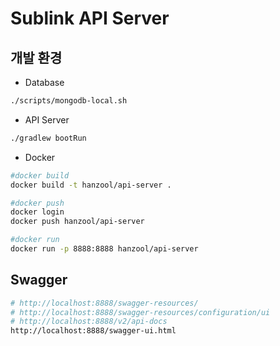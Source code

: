 # Sublink API Server

## 개발 환경

- Database

```bash
./scripts/mongodb-local.sh
```

- API Server

```bash
./gradlew bootRun
```

- Docker
```bash
#docker build
docker build -t hanzool/api-server .

#docker push
docker login
docker push hanzool/api-server

#docker run
docker run -p 8888:8888 hanzool/api-server
```

## Swagger

```bash
# http://localhost:8888/swagger-resources/
# http://localhost:8888/swagger-resources/configuration/ui
# http://localhost:8888/v2/api-docs
http://localhost:8888/swagger-ui.html
```
